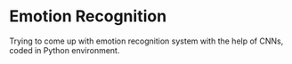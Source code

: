 # Emotion Recognition
Trying to come up with emotion recognition system with the help of CNNs, coded in Python environment.
